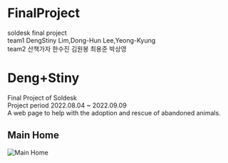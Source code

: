 # FinalProject
soldesk final project <br>
team1 DengStiny Lim,Dong-Hun Lee,Yeong-Kyung  <br>
team2 산책가자 한수진 김원봉 최용준 박상영 


# Deng+Stiny

Final Project of Soldesk <br>
Project period 2022.08.04 ~ 2022.09.09 <br>
A web page to help with the adoption and rescue of abandoned animals. <br>

## Main Home
![Main Home](https://user-images.githubusercontent.com/107028682/191168790-1dd734b4-da3b-4fae-9a72-da24a6d79b51.png)
